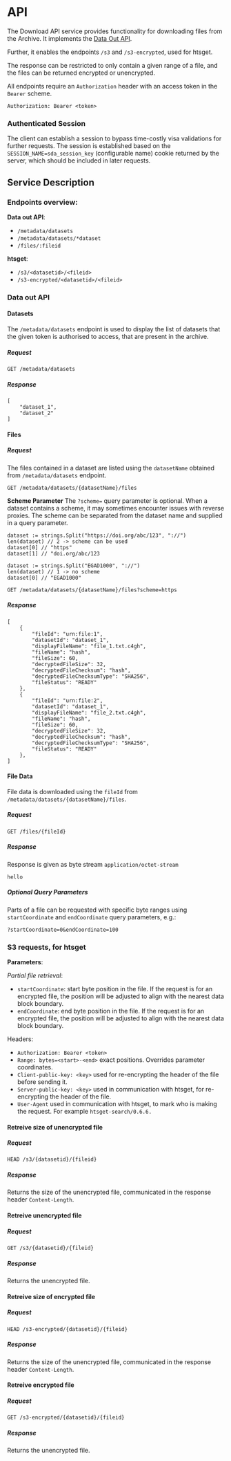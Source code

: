# API


The Download API service provides functionality for downloading files from the Archive.
It implements the [Data Out API](https://neic-sda.readthedocs.io/en/latest/dataout/#rest-api-endpoints).

Further, it enables the endpoints `/s3` and `/s3-encrypted`, used for htsget.

The response can be restricted to only contain a given range of a file, and the files can be returned encrypted or unencrypted.

All endpoints require an `Authorization` header with an access token in the `Bearer` scheme.
```
Authorization: Bearer <token>
```
### Authenticated Session
The client can establish a session to bypass time-costly visa validations for further requests. The session is established based on the `SESSION_NAME=sda_session_key` (configurable name) cookie returned by the server, which should be included in later requests.

## Service Description

### Endpoints overview:

**Data out API**:

- `/metadata/datasets`
- `/metadata/datasets/*dataset`
- `/files/:fileid`

**htsget**:

- `/s3/<datasetid>/<fileid>`
- `/s3-encrypted/<datasetid>/<fileid>`

### Data out API
#### Datasets
The `/metadata/datasets` endpoint is used to display the list of datasets that the given token is authorised to access, that are present in the archive.
##### Request
```
GET /metadata/datasets
```
##### Response
```
[
    "dataset_1",
    "dataset_2"
]
```
#### Files
##### Request
The files contained in a dataset are listed using the `datasetName` obtained from `/metadata/datasets` endpoint.
```
GET /metadata/datasets/{datasetName}/files
```
**Scheme Parameter**
The `?scheme=` query parameter is optional. When a dataset contains a scheme, it may sometimes encounter issues with reverse proxies.
The scheme can be separated from the dataset name and supplied in a query parameter.
```
dataset := strings.Split("https://doi.org/abc/123", "://")
len(dataset) // 2 -> scheme can be used
dataset[0] // "https"
dataset[1] // "doi.org/abc/123

dataset := strings.Split("EGAD1000", "://")
len(dataset) // 1 -> no scheme
dataset[0] // "EGAD1000"
```
```
GET /metadata/datasets/{datasetName}/files?scheme=https
```
##### Response
```
[
    {
        "fileId": "urn:file:1",
        "datasetId": "dataset_1",
        "displayFileName": "file_1.txt.c4gh",
        "fileName": "hash",
        "fileSize": 60,
        "decryptedFileSize": 32,
        "decryptedFileChecksum": "hash",
        "decryptedFileChecksumType": "SHA256",
        "fileStatus": "READY"
    },
    {
        "fileId": "urn:file:2",
        "datasetId": "dataset_1",
        "displayFileName": "file_2.txt.c4gh",
        "fileName": "hash",
        "fileSize": 60,
        "decryptedFileSize": 32,
        "decryptedFileChecksum": "hash",
        "decryptedFileChecksumType": "SHA256",
        "fileStatus": "READY"
    },
]
```
#### File Data
File data is downloaded using the `fileId` from `/metadata/datasets/{datasetName}/files`.
##### Request
```
GET /files/{fileId}
```
##### Response
Response is given as byte stream `application/octet-stream`
```
hello
```
##### Optional Query Parameters
Parts of a file can be requested with specific byte ranges using `startCoordinate` and `endCoordinate` query parameters, e.g.:
```
?startCoordinate=0&endCoordinate=100
```

### S3 requests, for htsget

**Parameters**:

*Partial file retrieval*: 
- `startCoordinate`: start byte position in the file. If the request is for an encrypted file, the position will be adjusted to align with the nearest data block boundary.
- `endCoordinate`: end byte position in the file. If the request is for an encrypted file, the position will be adjusted to align with the nearest data block boundary.

Headers:

- `Authorization: Bearer <token>` 
- `Range: bytes=<start>-<end>`  exact positions. Overrides parameter coordinates.
- `Client-public-key: <key>` used for re-encrypting the header of the file before sending it.
- `Server-public-key: <key>` used in communication with htsget, for re-encrypting the header of the file.
- `User-Agent` used in communication with htsget, to mark who is making the request. For example `htsget-search/0.6.6.`


#### Retreive size of unencrypted file
##### Request
```
HEAD /s3/{datasetid}/{fileid}
```
##### Response
Returns the size of the unencrypted file, communicated in the response header `Content-Length`.

#### Retreive unencrypted file
##### Request
```
GET /s3/{datasetid}/{fileid}
```
##### Response
Returns the unencrypted file.


#### Retreive size of encrypted file
##### Request
```
HEAD /s3-encrypted/{datasetid}/{fileid}
```
##### Response
Returns the size of the unencrypted file, communicated in the response header `Content-Length`.

#### Retreive encrypted file
##### Request
```
GET /s3-encrypted/{datasetid}/{fileid}
```
##### Response
Returns the unencrypted file.